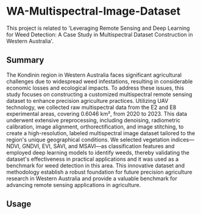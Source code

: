 # WA-Multispectral-Image-Dataset

This project is related to 'Leveraging Remote Sensing and Deep Learning for Weed Detection: A Case Study in Multispectral Dataset Construction in Western Australia'.

## Summary

The Kondinin region in Western Australia faces significant agricultural challenges due to widespread weed infestations, resulting in considerable economic losses and ecological impacts.  To address these issues, this study focuses on constructing a customized multispectral remote sensing dataset to enhance precision agriculture practices.  Utilizing UAV technology, we collected raw multispectral data from the E2 and E8 experimental areas, covering 0.6046 km², from 2020 to 2023.  This data underwent extensive preprocessing, including denoising, radiometric calibration, image alignment, orthorectification, and image stitching, to create a high-resolution, labeled multispectral image dataset tailored to the region's unique geographical conditions. We selected vegetation indices—NDVI, GNDVI, EVI, SAVI, and MSAVI—as classification features and employed deep learning models to identify weeds, thereby validating the dataset's effectiveness in practical applications and it was used as a benchmark for weed detection in this area. This innovative dataset and methodology establish a robust foundation for future precision agriculture research in Western Australia and provide a valuable benchmark for advancing remote sensing applications in agriculture.


## Usage




